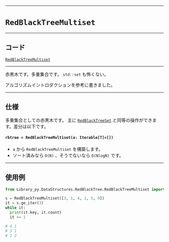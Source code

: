 _____

# `RedBlackTreeMultiset`

_____

## コード

[`RedBlackTreeMultiset`](https://github.com/titan-23/Library_py/blob/main/DataStructures/RedBlackTree/RedBlackTreeMultiset.py)
<!-- code=https://github.com/titan-23/Library_py/blob/main/DataStructures\RedBlackTree\RedBlackTreeMultiset.py -->

_____

赤黒木です。多重集合です。 `std::set` も怖くない。

アルゴリズムイントロダクションを参考に書きました。

_____

## 仕様

多重集合としての赤黒木です。 主に [`RedBlackTreeSet`](RedBlackTreeSet.md) と同等の操作ができます。差分は以下です。

#### `rbtree = RedBlackTreeMultiset(a: Iterable[T]=[])`
- `a` から `RedBlackTreeMultiset` を構築します。
- ソート済みなら `O(N)` 、そうでないなら `O(NlogN)` です。

_____

## 使用例

```python
from Library_py.DataStructures.RedBlackTree.RedBlackTreeMultiset import RedBlackTreeMultiset

s = RedBlackTreeMultiset([3, 1, 4, 1, 5, 9])
it = s.ge_iter(3)
while it:
  print(it.key, it.count)
  it += 1

# 4 1
# 3 1
# 1 2
```
